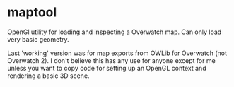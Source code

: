 # maptool

OpenGl utility for loading and inspecting a Overwatch map. Can only load very basic geometry.

Last 'working' version was for map exports from OWLib for Overwatch (not Overwatch 2). I don't believe this has any use for anyone except for me unless you want to copy code for setting up an OpenGL context and rendering a basic 3D scene. 
